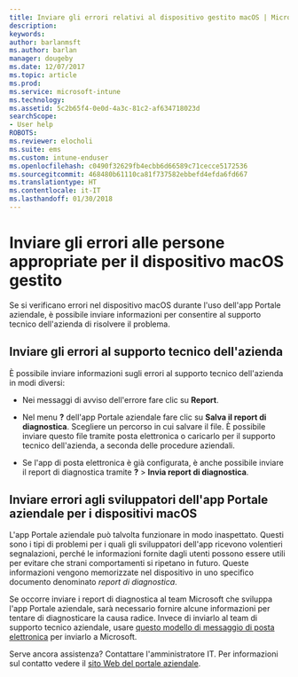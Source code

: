 ```yaml
---
title: Inviare gli errori relativi al dispositivo gestito macOS | Microsoft Docs
description: 
keywords: 
author: barlanmsft
ms.author: barlan
manager: dougeby
ms.date: 12/07/2017
ms.topic: article
ms.prod: 
ms.service: microsoft-intune
ms.technology: 
ms.assetid: 5c2b65f4-0e0d-4a3c-81c2-af634718023d
searchScope:
- User help
ROBOTS: 
ms.reviewer: elocholi
ms.suite: ems
ms.custom: intune-enduser
ms.openlocfilehash: c0490f32629fb4ecbb6d66589c71cecce5172536
ms.sourcegitcommit: 468480b61110ca81f737582ebbefd4efda6fd667
ms.translationtype: HT
ms.contentlocale: it-IT
ms.lasthandoff: 01/30/2018
---
```

# <a name="submit-errors-to-the-right-people-for-your-managed-macos-device"></a>Inviare gli errori alle persone appropriate per il dispositivo macOS gestito

Se si verificano errori nel dispositivo macOS durante l'uso dell'app Portale aziendale, è possibile inviare informazioni per consentire al supporto tecnico dell'azienda di risolvere il problema.

## <a name="send-errors-to-your-company-support"></a>Inviare gli errori al supporto tecnico dell'azienda

 È possibile inviare informazioni sugli errori al supporto tecnico dell'azienda in modi diversi:

-   Nei messaggi di avviso dell'errore fare clic su **Report**.

-   Nel menu **?** dell'app Portale aziendale fare clic su **Salva il report di diagnostica**. Scegliere un percorso in cui salvare il file. È possibile inviare questo file tramite posta elettronica o caricarlo per il supporto tecnico dell'azienda, a seconda delle procedure aziendali.

- Se l'app di posta elettronica è già configurata, è anche possibile inviare il report di diagnostica tramite **?** > **Invia report di diagnostica**.

## <a name="send-errors-to-the-company-portal-developers-for-macos-devices"></a>Inviare errori agli sviluppatori dell'app Portale aziendale per i dispositivi macOS

L'app Portale aziendale può talvolta funzionare in modo inaspettato. Questi sono i tipi di problemi per i quali gli sviluppatori dell'app ricevono volentieri segnalazioni, perché le informazioni fornite dagli utenti possono essere utili per evitare che strani comportamenti si ripetano in futuro. Queste informazioni vengono memorizzate nel dispositivo in uno specifico documento denominato _report di diagnostica_.

Se occorre inviare i report di diagnostica al team Microsoft che sviluppa l'app Portale aziendale, sarà necessario fornire alcune informazioni per tentare di diagnosticare la causa radice. Invece di inviarlo al team di supporto tecnico aziendale, usare <a href="mailto:IntuneCPiOSfeedback@microsoft.com?subject=My Company Portal App Closed Unexpectedly&body=Press and hold, then paste your copied Company Portal app logs here.">questo modello di messaggio di posta elettronica</a> per inviarlo a Microsoft.

Serve ancora assistenza? Contattare l'amministratore IT. Per informazioni sul contatto vedere il [sito Web del portale aziendale](https://portal.manage.microsoft.com#HelpDeskDialog).
